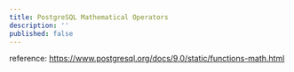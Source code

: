 ```yaml
---
title: PostgreSQL Mathematical Operators
description: ''
published: false
---
```

reference:
https://www.postgresql.org/docs/9.0/static/functions-math.html
